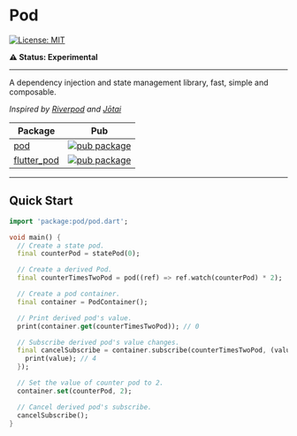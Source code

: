 # Pod

[![License: MIT][license_badge]][license_link]

**⚠️ Status: Experimental**

---

A dependency injection and state management library, fast, simple and composable.

_Inspired by [Riverpod][riverpod_link] and [Jōtai][jotai_link]_

| Package                              | Pub                                                           |
| ------------------------------------ | ------------------------------------------------------------- |
| [pod][pod_git_link]                  | [![pub package][pod_pub_badge]][pod_pub_link]                 |
| [flutter_pod][flutter_pod_git_link]  | [![pub package][flutter_pod_pub_badge]][flutter_pod_pub_link] |

---

## Quick Start

```dart
import 'package:pod/pod.dart';

void main() {
  // Create a state pod.
  final counterPod = statePod(0);

  // Create a derived Pod.
  final counterTimesTwoPod = pod((ref) => ref.watch(counterPod) * 2);

  // Create a pod container.
  final container = PodContainer();

  // Print derived pod's value.
  print(container.get(counterTimesTwoPod)); // 0

  // Subscribe derived pod's value changes.
  final cancelSubscribe = container.subscribe(counterTimesTwoPod, (value) {
    print(value); // 4
  });

  // Set the value of counter pod to 2.
  container.set(counterPod, 2);

  // Cancel derived pod's subscribe.
  cancelSubscribe();
}
```

[license_badge]: https://img.shields.io/badge/license-MIT-blue.svg
[license_link]: https://opensource.org/licenses/MIT

[pod_pub_badge]: https://img.shields.io/pub/v/pod.svg
[flutter_pod_pub_badge]: https://img.shields.io/pub/v/flutter_pod.svg

[pod_pub_link]: https://pub.dev/packages/pod
[flutter_pod_pub_link]: https://pub.dev/packages/flutter_pod

[pod_git_link]: https://github.com/Eronildo/pod/tree/master/packages/pod
[flutter_pod_git_link]: https://github.com/Eronildo/pod/tree/master/packages/flutter_pod

[riverpod_link]: https://riverpod.dev/
[jotai_link]: https://jotai.org/
